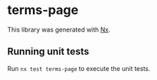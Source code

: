 # terms-page

This library was generated with [Nx](https://nx.dev).

## Running unit tests

Run `nx test terms-page` to execute the unit tests.
